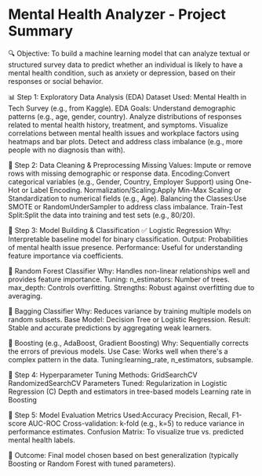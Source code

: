  # Mental Health Analyzer - Project Summary
 
🔍 Objective:
To build a machine learning model that can analyze textual or structured survey data to predict whether an individual is likely to have a mental health condition, such as anxiety or depression, based on their responses or social behavior.

📊 Step 1: Exploratory Data Analysis (EDA)
Dataset Used: Mental Health in Tech Survey (e.g., from Kaggle).
EDA Goals:
Understand demographic patterns (e.g., age, gender, country).
Analyze distributions of responses related to mental health history, treatment, and symptoms.
Visualize correlations between mental health issues and workplace factors using heatmaps and bar plots.
Detect and address class imbalance (e.g., more people with no diagnosis than with).

🧹 Step 2: Data Cleaning & Preprocessing
Missing Values: Impute or remove rows with missing demographic or response data.
Encoding:Convert categorical variables (e.g., Gender, Country, Employer Support) using One-Hot or Label Encoding.
Normalization/Scaling:Apply Min-Max Scaling or Standardization to numerical fields (e.g., Age).
Balancing the Classes:Use SMOTE or RandomUnderSampler to address class imbalance.
Train-Test Split:Split the data into training and test sets (e.g., 80/20).

🧠 Step 3: Model Building & Classification
✅ Logistic Regression
Why: Interpretable baseline model for binary classification.
Output: Probabilities of mental health issue presence.
Performance: Useful for understanding feature importance via coefficients.

🌳 Random Forest Classifier
Why: Handles non-linear relationships well and provides feature importance.
Tuning: n_estimators: Number of trees.
max_depth: Controls overfitting.
Strengths: Robust against overfitting due to averaging.

🔁 Bagging Classifier
Why: Reduces variance by training multiple models on random subsets.
Base Model: Decision Tree or Logistic Regression.
Result: Stable and accurate predictions by aggregating weak learners.

🚀 Boosting (e.g., AdaBoost, Gradient Boosting)
Why: Sequentially corrects the errors of previous models.
Use Case: Works well when there's a complex pattern in the data.
Tuning:learning_rate, n_estimators, subsample.

🔧 Step 4: Hyperparameter Tuning
Methods:
GridSearchCV
RandomizedSearchCV
Parameters Tuned:
Regularization in Logistic Regression (C)
Depth and estimators in tree-based models
Learning rate in Boosting

📏 Step 5: Model Evaluation
Metrics Used:Accuracy
Precision, Recall, F1-score
AUC-ROC
Cross-validation:
k-fold (e.g., k=5) to reduce variance in performance estimates.
Confusion Matrix:
To visualize true vs. predicted mental health labels.

🧠 Outcome:
Final model chosen based on best generalization (typically Boosting or Random Forest with tuned parameters).
